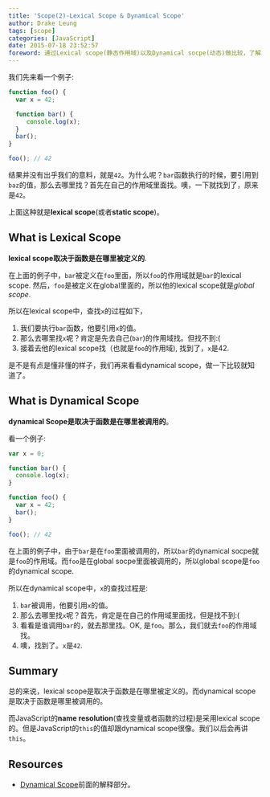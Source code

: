 ```yaml
---
title: 'Scope(2)-Lexical Scope & Dynamical Scope'
author: Drake Leung
tags: [scope]
categories: [JavaScript]
date: 2015-07-18 23:52:57
foreword: 通过Lexical scope(静态作用域)以及Dynamical socpe(动态)做比较，了解JavaScript的作用域。
---
```


我们先来看一个例子:

```javascript
function foo() {
  var x = 42;

  function bar() {
     console.log(x);
  }
  bar();
}

foo(); // 42
```
结果并没有出乎我们的意料，就是`42`。为什么呢？`bar`函数执行的时候，要引用到`baz`的值，那么去哪里找？首先在自己的作用域里面找。噢，一下就找到了，原来是`42`。

上面这种就是**lexical scope**(或者**static scope**)。

## What is Lexical Scope
**lexical scope取决于函数是在哪里被定义的**.

在上面的例子中，`bar`被定义在`foo`里面，所以`foo`的作用域就是`bar`的lexical scope. 然后，`foo`是被定义在global里面的，所以他的lexical scope就是*global scope*.

所以在lexical scope中，查找`x`的过程如下，

1. 我们要执行`bar`函数，他要引用`x`的值。
2. 那么去哪里找`x`呢？肯定是先去自己(`bar`)的作用域找。但找不到:(
3. 接着去他的lexical scope找（也就是`foo`的作用域), 找到了，`x`是42.

是不是有点是懂非懂的样子，我们再来看看dynamical scope，做一下比较就知道了。

## What is Dynamical Scope
**dynamical Scope是取决于函数是在哪里被调用的**。

看一个例子:

```javascript
var x = 0;

function bar() {
  console.log(x);
}

function foo() {
  var x = 42;
  bar();
}

foo(); // 42
```

在上面的例子中，由于`bar`是在`foo`里面被调用的，所以`bar`的dynamical socpe就是`foo`的作用域。而`foo`是在global socpe里面被调用的，所以global scope是`foo`的dynamical scope.

所以在dynamical scope中，`x`的查找过程是:

1. `bar`被调用，他要引用`x`的值。
2. 那么去哪里找`x`呢？首先，肯定是在自己的作用域里面找，但是找不到:(
3. 看看是谁调用`bar`的，就去那里找。OK, 是`foo`。那么，我们就去`foo`的作用域找。
4. 噢，找到了。`x`是`42`.

## Summary
总的来说，lexical scope是取决于函数是在哪里被定义的。而dynamical scope是取决于函数是哪里被调用的。

而JavaScript的**name resolution**(查找变量或者函数的过程)是采用lexical scope的。但是JavaScript的`this`的值却跟dynamical scope很像。我们以后会再讲`this`。

## Resources
- [Dynamical Scope](http://c2.com/cgi/wiki?DynamicScoping)前面的解释部分。
